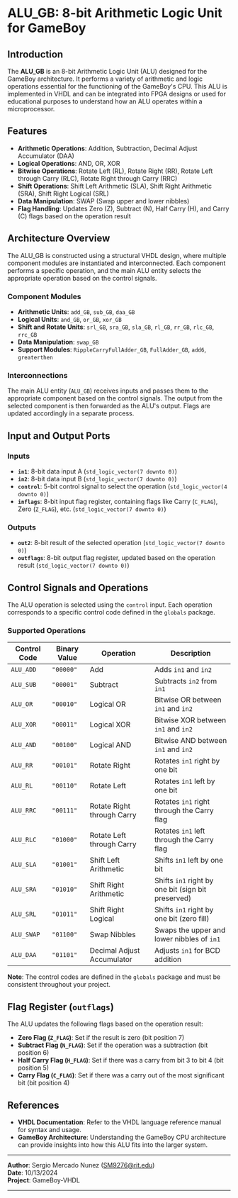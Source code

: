# ALU_GB: 8-bit Arithmetic Logic Unit for GameBoy

## Introduction

The **ALU_GB** is an 8-bit Arithmetic Logic Unit (ALU) designed for the GameBoy architecture. It performs a variety of arithmetic and logic operations essential for the functioning of the GameBoy's CPU. This ALU is implemented in VHDL and can be integrated into FPGA designs or used for educational purposes to understand how an ALU operates within a microprocessor.

## Features

- **Arithmetic Operations**: Addition, Subtraction, Decimal Adjust Accumulator (DAA)
- **Logical Operations**: AND, OR, XOR
- **Bitwise Operations**: Rotate Left (RL), Rotate Right (RR), Rotate Left through Carry (RLC), Rotate Right through Carry (RRC)
- **Shift Operations**: Shift Left Arithmetic (SLA), Shift Right Arithmetic (SRA), Shift Right Logical (SRL)
- **Data Manipulation**: SWAP (Swap upper and lower nibbles)
- **Flag Handling**: Updates Zero (Z), Subtract (N), Half Carry (H), and Carry (C) flags based on the operation result

## Architecture Overview

The ALU_GB is constructed using a structural VHDL design, where multiple component modules are instantiated and interconnected. Each component performs a specific operation, and the main ALU entity selects the appropriate operation based on the control signals.

### Component Modules

- **Arithmetic Units**: `add_GB`, `sub_GB`, `daa_GB`
- **Logical Units**: `and_GB`, `or_GB`, `xor_GB`
- **Shift and Rotate Units**: `srl_GB`, `sra_GB`, `sla_GB`, `rl_GB`, `rr_GB`, `rlc_GB`, `rrc_GB`
- **Data Manipulation**: `swap_GB`
- **Support Modules**: `RippleCarryFullAdder_GB`, `FullAdder_GB`, `add6`, `greaterthen`

### Interconnections

The main ALU entity (`ALU_GB`) receives inputs and passes them to the appropriate component based on the control signals. The output from the selected component is then forwarded as the ALU's output. Flags are updated accordingly in a separate process.

## Input and Output Ports

### Inputs

- **`in1`**: 8-bit data input A (`std_logic_vector(7 downto 0)`)
- **`in2`**: 8-bit data input B (`std_logic_vector(7 downto 0)`)
- **`control`**: 5-bit control signal to select the operation (`std_logic_vector(4 downto 0)`)
- **`inflags`**: 8-bit input flag register, containing flags like Carry (`C_FLAG`), Zero (`Z_FLAG`), etc. (`std_logic_vector(7 downto 0)`)

### Outputs

- **`out2`**: 8-bit result of the selected operation (`std_logic_vector(7 downto 0)`)
- **`outflags`**: 8-bit output flag register, updated based on the operation result (`std_logic_vector(7 downto 0)`)

## Control Signals and Operations

The ALU operation is selected using the `control` input. Each operation corresponds to a specific control code defined in the `globals` package.

### Supported Operations

| Control Code | Binary Value | Operation                     | Description                               |
|--------------|--------------|-------------------------------|-------------------------------------------|
| `ALU_ADD`    | `"00000"`    | Add                           | Adds `in1` and `in2`                      |
| `ALU_SUB`    | `"00001"`    | Subtract                      | Subtracts `in2` from `in1`                |
| `ALU_OR`     | `"00010"`    | Logical OR                    | Bitwise OR between `in1` and `in2`        |
| `ALU_XOR`    | `"00011"`    | Logical XOR                   | Bitwise XOR between `in1` and `in2`       |
| `ALU_AND`    | `"00100"`    | Logical AND                   | Bitwise AND between `in1` and `in2`       |
| `ALU_RR`     | `"00101"`    | Rotate Right                  | Rotates `in1` right by one bit            |
| `ALU_RL`     | `"00110"`    | Rotate Left                   | Rotates `in1` left by one bit             |
| `ALU_RRC`    | `"00111"`    | Rotate Right through Carry    | Rotates `in1` right through the Carry flag|
| `ALU_RLC`    | `"01000"`    | Rotate Left through Carry     | Rotates `in1` left through the Carry flag |
| `ALU_SLA`    | `"01001"`    | Shift Left Arithmetic         | Shifts `in1` left by one bit              |
| `ALU_SRA`    | `"01010"`    | Shift Right Arithmetic        | Shifts `in1` right by one bit (sign bit preserved) |
| `ALU_SRL`    | `"01011"`    | Shift Right Logical           | Shifts `in1` right by one bit (zero fill) |
| `ALU_SWAP`   | `"01100"`    | Swap Nibbles                  | Swaps the upper and lower nibbles of `in1`|
| `ALU_DAA`    | `"01101"`    | Decimal Adjust Accumulator    | Adjusts `in1` for BCD addition            |

**Note**: The control codes are defined in the `globals` package and must be consistent throughout your project.

## Flag Register (`outflags`)

The ALU updates the following flags based on the operation result:

- **Zero Flag (`Z_FLAG`)**: Set if the result is zero (bit position 7)
- **Subtract Flag (`N_FLAG`)**: Set if the operation was a subtraction (bit position 6)
- **Half Carry Flag (`H_FLAG`)**: Set if there was a carry from bit 3 to bit 4 (bit position 5)
- **Carry Flag (`C_FLAG`)**: Set if there was a carry out of the most significant bit (bit position 4)

## References

- **VHDL Documentation**: Refer to the VHDL language reference manual for syntax and usage.
- **GameBoy Architecture**: Understanding the GameBoy CPU architecture can provide insights into how this ALU fits into the larger system.

---

**Author**: Sergio Mercado Nunez (<SM9276@rit.edu>)  
**Date**: 10/13/2024  
**Project**: GameBoy-VHDL

---

